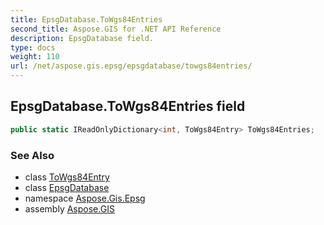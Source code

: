 ```yaml
---
title: EpsgDatabase.ToWgs84Entries
second_title: Aspose.GIS for .NET API Reference
description: EpsgDatabase field. 
type: docs
weight: 110
url: /net/aspose.gis.epsg/epsgdatabase/towgs84entries/
---
```

## EpsgDatabase.ToWgs84Entries field

```csharp
public static IReadOnlyDictionary<int, ToWgs84Entry> ToWgs84Entries;
```

### See Also

* class [ToWgs84Entry](../../towgs84entry/)
* class [EpsgDatabase](../)
* namespace [Aspose.Gis.Epsg](../../epsgdatabase/)
* assembly [Aspose.GIS](../../../)


